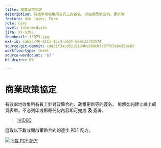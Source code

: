 ```yaml
---
title: 商業政策協定
description: 有效率地收集所有員工的簽名，以取得政策合約、更新等
feature: Use Cases, Form
role: User
level: Intermediate
jira: KT-5296
thumbnail: 33979.jpg
exl-id: caba5740-6111-4cc4-a63f-5eec2d742578
source-git-commit: cda31f3acd9215184ba88dcb7c5ffd3e0cd3ac05
workflow-type: tm+mt
source-wordcount: '67'
ht-degree: 0%

---
```


# 商業政策協定

有效率地收集所有員工針對政策合約、政策更新等的簽名。 瞭解如何建立線上網頁表單，不必列印或郵寄任何內容即可完成 **及** 簽署。

>[!VIDEO](https://video.tv.adobe.com/v/33979?quality=12&learn=on&hidetitle=true)

選取以下載或開啟策略合約的逐步 PDF 配方。

[![下載 PDF 配方](../assets/acrobat_PDF_96.png)](../assets/adobe-sign_set_up_a_web_form_use_case.pdf)
